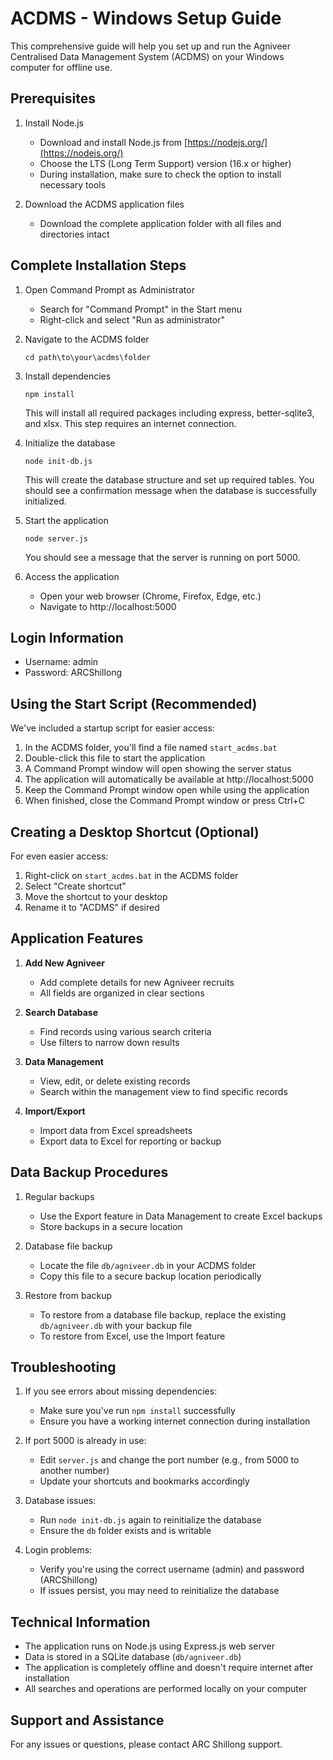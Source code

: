 # ACDMS - Windows Setup Guide

This comprehensive guide will help you set up and run the Agniveer Centralised Data Management System (ACDMS) on your Windows computer for offline use.

## Prerequisites

1. Install Node.js
   - Download and install Node.js from [https://nodejs.org/](https://nodejs.org/)
   - Choose the LTS (Long Term Support) version (16.x or higher)
   - During installation, make sure to check the option to install necessary tools

2. Download the ACDMS application files
   - Download the complete application folder with all files and directories intact

## Complete Installation Steps

1. Open Command Prompt as Administrator
   - Search for "Command Prompt" in the Start menu
   - Right-click and select "Run as administrator"

2. Navigate to the ACDMS folder
   ```
   cd path\to\your\acdms\folder
   ```

3. Install dependencies
   ```
   npm install
   ```
   This will install all required packages including express, better-sqlite3, and xlsx.
   This step requires an internet connection.

4. Initialize the database
   ```
   node init-db.js
   ```
   This will create the database structure and set up required tables.
   You should see a confirmation message when the database is successfully initialized.

5. Start the application
   ```
   node server.js
   ```
   You should see a message that the server is running on port 5000.

6. Access the application
   - Open your web browser (Chrome, Firefox, Edge, etc.)
   - Navigate to http://localhost:5000

## Login Information

- Username: admin
- Password: ARCShillong

## Using the Start Script (Recommended)

We've included a startup script for easier access:

1. In the ACDMS folder, you'll find a file named `start_acdms.bat`
2. Double-click this file to start the application
3. A Command Prompt window will open showing the server status
4. The application will automatically be available at http://localhost:5000
5. Keep the Command Prompt window open while using the application
6. When finished, close the Command Prompt window or press Ctrl+C

## Creating a Desktop Shortcut (Optional)

For even easier access:

1. Right-click on `start_acdms.bat` in the ACDMS folder
2. Select "Create shortcut"
3. Move the shortcut to your desktop
4. Rename it to "ACDMS" if desired

## Application Features

1. **Add New Agniveer**
   - Add complete details for new Agniveer recruits
   - All fields are organized in clear sections

2. **Search Database**
   - Find records using various search criteria
   - Use filters to narrow down results

3. **Data Management**
   - View, edit, or delete existing records
   - Search within the management view to find specific records

4. **Import/Export**
   - Import data from Excel spreadsheets
   - Export data to Excel for reporting or backup

## Data Backup Procedures

1. Regular backups
   - Use the Export feature in Data Management to create Excel backups
   - Store backups in a secure location

2. Database file backup
   - Locate the file `db/agniveer.db` in your ACDMS folder
   - Copy this file to a secure backup location periodically

3. Restore from backup
   - To restore from a database file backup, replace the existing `db/agniveer.db` with your backup file
   - To restore from Excel, use the Import feature

## Troubleshooting

1. If you see errors about missing dependencies:
   - Make sure you've run `npm install` successfully
   - Ensure you have a working internet connection during installation

2. If port 5000 is already in use:
   - Edit `server.js` and change the port number (e.g., from 5000 to another number)
   - Update your shortcuts and bookmarks accordingly

3. Database issues:
   - Run `node init-db.js` again to reinitialize the database
   - Ensure the `db` folder exists and is writable

4. Login problems:
   - Verify you're using the correct username (admin) and password (ARCShillong)
   - If issues persist, you may need to reinitialize the database

## Technical Information

- The application runs on Node.js using Express.js web server
- Data is stored in a SQLite database (`db/agniveer.db`)
- The application is completely offline and doesn't require internet after installation
- All searches and operations are performed locally on your computer

## Support and Assistance

For any issues or questions, please contact ARC Shillong support.